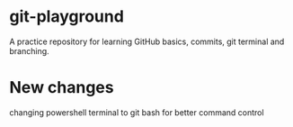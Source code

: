 # git-playground
A practice repository for learning GitHub basics, commits, git terminal and branching.

# New changes

changing powershell terminal to git bash for better command control 

